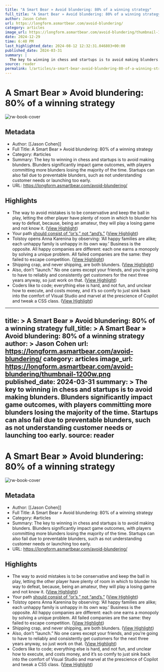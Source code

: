 ```yaml
---
title: "A Smart Bear » Avoid blundering: 80% of a winning strategy"
full_title: "A Smart Bear » Avoid blundering: 80% of a winning strategy"
author: Jason Cohen
url: https://longform.asmartbear.com/avoid-blundering/
category: articles
image_url: https://longform.asmartbear.com/avoid-blundering/thumbnail-1200w.png
date: 2024-12-29
time: 6:40 PM
last_highlighted_date: 2024-08-12 12:32:31.046803+00:00
published_date: 2024-03-31
summary: |
  The key to winning in chess and startups is to avoid making blunders. Blunders significantly impact game outcomes, with players committing more blunders losing the majority of the time. Startups can also fail due to preventable blunders, such as not understanding customer needs or launching too early.
source: reader
permalink: l/articles/a-smart-bear-avoid-blundering-80-of-a-winning-strategy
---
```

# A Smart Bear » Avoid blundering: 80% of a winning strategy

![rw-book-cover](https://longform.asmartbear.com/avoid-blundering/thumbnail-1200w.png)

## Metadata
- Author: [[Jason Cohen]]
- Full Title: A Smart Bear » Avoid blundering: 80% of a winning strategy
- Category: #articles
- Summary: The key to winning in chess and startups is to avoid making blunders. Blunders significantly impact game outcomes, with players committing more blunders losing the majority of the time. Startups can also fail due to preventable blunders, such as not understanding customer needs or launching too early.
- URL: https://longform.asmartbear.com/avoid-blundering/

## Highlights
- The way to avoid mistakes is to be conservative and keep the ball in play, letting the other player have plenty of room in which to blunder his way to defeat, because, being an amateur, they will play a losing game and not know it. ([View Highlight](https://read.readwise.io/read/01j538wwkdsz0ck4w07qg2ynyn))
- Your path [should consist of “or’s,” not “and’s.”](https://longform.asmartbear.com/capturing-luck/) ([View Highlight](https://read.readwise.io/read/01j5391dg9t8kwj0zky5m34d5k))
- Tolstoy opens Anna Karenina by observing: ‘All happy families are alike; each unhappy family is unhappy in its own way.’ Business is the opposite. All happy companies are different: each one earns a monopoly by solving a unique problem. All failed companies are the same: they failed to escape competition. ([View Highlight](https://read.readwise.io/read/01j5392gsd7v4pxg15ee2vvckj))
- Shipping crap, and never shipping, are both blunders. ([View Highlight](https://read.readwise.io/read/01j5393j8hhanskwhtjpppdtpt))
- Also, don’t “launch.” No one cares except your friends, and you’re going to have to reliably and consistently get customers for the next three years anyway, so just work on that. ([View Highlight](https://read.readwise.io/read/01j5393s5hqw9frp96hdrjen7e))
- Coders like to code; everything else is hard, and not fun, and unclear how to execute, and costs money, and it’s so comfy to just sink back into the comfort of Visual Studio and marvel at the prescience of Copilot and tweak a CSS class. ([View Highlight](https://read.readwise.io/read/01j5396sh6magkvvabq15ebmf9))


---
title: >
  A Smart Bear » Avoid blundering: 80% of a winning strategy
full_title: >
  A Smart Bear » Avoid blundering: 80% of a winning strategy
author: >
  Jason Cohen
url: https://longform.asmartbear.com/avoid-blundering/
category: articles
image_url: https://longform.asmartbear.com/avoid-blundering/thumbnail-1200w.png
published_date: 2024-03-31
summary: >
  The key to winning in chess and startups is to avoid making blunders. Blunders significantly impact game outcomes, with players committing more blunders losing the majority of the time. Startups can also fail due to preventable blunders, such as not understanding customer needs or launching too early.
source: reader
---
# A Smart Bear » Avoid blundering: 80% of a winning strategy

![rw-book-cover](https://longform.asmartbear.com/avoid-blundering/thumbnail-1200w.png)

## Metadata
- Author: [[Jason Cohen]]
- Full Title: A Smart Bear » Avoid blundering: 80% of a winning strategy
- Category: #articles
- Summary: The key to winning in chess and startups is to avoid making blunders. Blunders significantly impact game outcomes, with players committing more blunders losing the majority of the time. Startups can also fail due to preventable blunders, such as not understanding customer needs or launching too early.
- URL: https://longform.asmartbear.com/avoid-blundering/

## Highlights
- The way to avoid mistakes is to be conservative and keep the ball in play, letting the other player have plenty of room in which to blunder his way to defeat, because, being an amateur, they will play a losing game and not know it. ([View Highlight](https://read.readwise.io/read/01j538wwkdsz0ck4w07qg2ynyn))
- Your path [should consist of “or’s,” not “and’s.”](https://longform.asmartbear.com/capturing-luck/) ([View Highlight](https://read.readwise.io/read/01j5391dg9t8kwj0zky5m34d5k))
- Tolstoy opens Anna Karenina by observing: ‘All happy families are alike; each unhappy family is unhappy in its own way.’ Business is the opposite. All happy companies are different: each one earns a monopoly by solving a unique problem. All failed companies are the same: they failed to escape competition. ([View Highlight](https://read.readwise.io/read/01j5392gsd7v4pxg15ee2vvckj))
- Shipping crap, and never shipping, are both blunders. ([View Highlight](https://read.readwise.io/read/01j5393j8hhanskwhtjpppdtpt))
- Also, don’t “launch.” No one cares except your friends, and you’re going to have to reliably and consistently get customers for the next three years anyway, so just work on that. ([View Highlight](https://read.readwise.io/read/01j5393s5hqw9frp96hdrjen7e))
- Coders like to code; everything else is hard, and not fun, and unclear how to execute, and costs money, and it’s so comfy to just sink back into the comfort of Visual Studio and marvel at the prescience of Copilot and tweak a CSS class. ([View Highlight](https://read.readwise.io/read/01j5396sh6magkvvabq15ebmf9))


